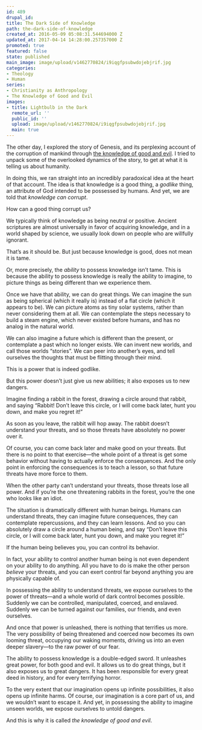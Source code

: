 ```yaml
---
id: 489
drupal_id: 
title: The Dark Side of Knowledge
path: the-dark-side-of-knowledge
created_at: 2016-05-09 05:08:31.544694000 Z
updated_at: 2017-04-14 14:28:00.257357000 Z
promoted: true
featured: false
state: published
main_image: image/upload/v1462770824/i9iqgfpsubwdojebjrif.jpg
categories:
- Theology
- Human
series:
- Christianity as Anthropology
- The Knowledge of Good and Evil
images:
- title: Lightbulb in the Dark
  remote_url: ''
  public_id: ''
  upload: image/upload/v1462770824/i9iqgfpsubwdojebjrif.jpg
  main: true
---
```

The other day, I explored the story of Genesis, and its perplexing account of the corruption of mankind through [the knowledge of good and evil](http://micahredding.com/blog/the-tree-of-the-knowledge-of-good-and-evil). I tried to unpack some of the overlooked dynamics of the story, to get at what it is telling us about humanity. 

In doing this, we ran straight into an incredibly paradoxical idea at the heart of that account. The idea is that knowledge is a good thing, a *godlike* thing, an attribute of God intended to be possessed by humans. And yet, we are told that *knowledge can corrupt*. 

How can a good thing corrupt us?

We typically think of knowledge as being neutral or positive. Ancient scriptures are almost universally in favor of acquiring knowledge, and in a world shaped by science, we usually look down on people who are willfully ignorant.

That’s as it should be. But just because knowledge is good, does not mean it is tame.

Or, more precisely, the *ability* to possess knowledge isn’t tame. This is because the ability to possess knowledge is really the ability to imagine, to picture things as being different than we experience them. 

Once we have that ability, we can do great things. We can imagine the sun as being spherical (which it really is) instead of a flat circle (which it appears to be). We can picture atoms as tiny solar systems, rather than never considering them at all. We can contemplate the steps necessary to build a steam engine, which never existed before humans, and has no analog in the natural world.

We can also imagine a future which is different than the present, or contemplate a past which no longer exists. We can invent new worlds, and call those worlds “stories”. We can peer into another’s eyes, and tell ourselves the thoughts that must be flitting through their mind.

This is a power that is indeed godlike.

But this power doesn’t just give us new abilities; it also exposes us to new dangers.

Imagine finding a rabbit in the forest, drawing a circle around that rabbit, and saying “Rabbit! Don’t leave this circle, or I will come back later, hunt you down, and make you regret it!”

As soon as you leave, the rabbit will hop away. The rabbit doesn’t understand your threats, and so those threats have absolutely no power over it. 

Of course, you can come back later and make good on your threats. But there is no point to that exercise—the whole point of a threat is get some behavior without having to actually enforce the consequences. And the only point in enforcing the consequences is to teach a lesson, so that future threats have more force to them. 

When the other party can’t understand your threats, those threats lose all power. And if you’re the one threatening rabbits in the forest, you’re the one who looks like an idiot. 

The situation is dramatically different with human beings. Humans can understand threats, they can imagine future consequences, they can contemplate repercussions, and they can learn lessons. And so you can absolutely draw a circle around a human being, and say “Don’t leave this circle, or I will come back later, hunt you down, and make you regret it!” 

If the human being believes you, you can control its behavior.

In fact, your ability to control another human being is not even dependent on your ability to do anything. All you have to do is make the other person *believe* your threats, and you can exert control far beyond anything you are physically capable of. 

In possessing the ability to understand threats, we expose ourselves to the power of threats—and a whole world of dark control becomes possible. Suddenly we can be controlled, manipulated, coerced, and enslaved. Suddenly we can be turned against our families, our friends, and even ourselves.

And once that power is unleashed, there is nothing that terrifies us more. The very possibility of being threatened and coerced now becomes its own looming threat, occupying our waking moments, driving us into an even deeper slavery—to the raw power of our fear.

The ability to possess knowledge is a double-edged sword. It unleashes great power, for both good and evil. It allows us to do great things, but it also exposes us to great dangers. It has been responsible for every great deed in history, and for every terrifying horror.

To the very extent that our imagination opens up infinite possibilities, it also opens up infinite harms. Of course, our imagination is a core part of us, and we wouldn’t want to escape it. And yet, in possessing the ability to imagine unseen worlds, we expose ourselves to untold dangers.

And this is why it is called *the knowledge of good and evil*.
